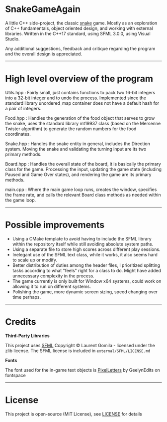 # SnakeGameAgain

A little C++ side-project, the classic [snake](https://en.wikipedia.org/wiki/Snake_(video_game_genre)) game. Mostly as an exploration of C++ fundamentals, object oriented design, and working with external libraries. Written in the C++17 standard, using SFML 3.0.0, using Visual Studio. 

Any additional suggestions, feedback and critique regarding the program and the overall design is appreciated.

***

# High level overview of the program

Utils.hpp
  : Fairly small, just contains functions to pack two 16-bit integers into a 32-bit integer and to undo the process. Implemented since the standard library unordered_map container does not have a default hash for a pair of integers.

Food.hpp
  : Handles the generation of the food object that serves to grow the snake, uses the standard library mt19937 class (based on the Mersenne Twister algorithm) to generate the random numbers for the food coordinates.

Snake.hpp
  : Handles the snake entity in general, includes the Direction system. Moving the snake and validating the turning input are its two primary methods.

Board.hpp
  : Handles the overall state of the board, it is basically the primary class for the game. Processing the input, updating the game state (including Paused and Game Over states), and rendering the game are its primary methods. 

main.cpp
  : Where the main game loop runs, creates the window, specifies the frame rate, and calls the relevant Board class methods as needed within the game loop.

***

# Possible improvements

- Using a CMake template to avoid having to include the SFML library within the repository itself while still avoiding absolute system paths.
- Using a separate file to store high scores across different play sessions.
- Inelegant use of the SFML text class, while it works, it also seems hard to scale up or modify.
- Better distribution of duties among the header files, I prioritized splitting tasks according to what "feels" right for a class to do. Might have added unnecessary complexity in the process.
- The game currently is only built for Window x64 systems, could work on allowing it to run on different systems.
- Polishing the game, more dynamic screen sizing, speed changing over time perhaps.

***

# Credits

**Third-Party Libraries**

This project uses [SFML](https://github.com/SFML/SFML) 
Copyright © Laurent Gomila - licensed under the zlib license.
The SFML license is included in `external/SFML/LICENSE.md`

**Fonts**

The font used for the in-game text objects is [PixelLetters](https://www.fontspace.com/pixelletters-font-f22954) by GeelynEdits on fontspace

***

# License

This project is open-source (MIT License), see [LICENSE](LICENSE) for details
